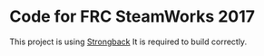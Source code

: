 # Code for FRC SteamWorks 2017

This project is using [Strongback](https://github.com/strongback/strongback-java)
It is required to build correctly.
